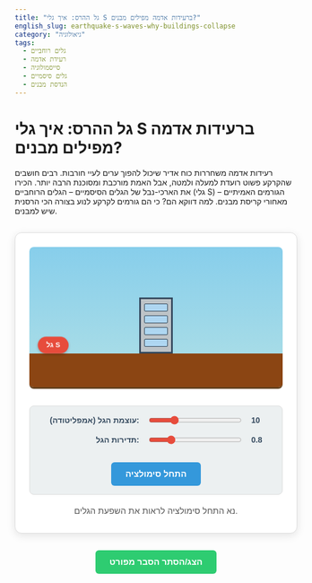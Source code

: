 ```yaml
---
title: "גל ההרס: איך גלי S ברעידות אדמה מפילים מבנים?"
english_slug: earthquake-s-waves-why-buildings-collapse
category: "גיאולוגיה"
tags:
  - גלים רוחביים
  - רעידת אדמה
  - סייסמולוגיה
  - גלים סיסמיים
  - הנדסת מבנים
---
```


# גל ההרס: איך גלי S ברעידות אדמה מפילים מבנים?

רעידות אדמה משחררות כוח אדיר שיכול להפוך ערים לעיי חורבות. רבים חושבים שהקרקע פשוט רועדת למעלה ולמטה, אבל האמת מורכבת ומסוכנת הרבה יותר. הכירו את הארכי-נבל של הגלים הסיסמיים – הגלים הרוחביים (גלי S) – הגורמים האמיתיים מאחורי קריסת מבנים. למה דווקא הם? כי הם גורמים לקרקע לנוע בצורה הכי הרסנית שיש למבנים.

<div id="app-container">
    <div id="simulation">
        <div id="wave-source" title="מקור גל S - מתקדם מצד שמאל לימין">גל S</div>
        <div id="ground">
             <!-- Segments will be added/managed by JS for better wave visualization -->
        </div>
        <div id="building">
            <div class="window"></div>
            <div class="window"></div>
            <div class="window"></div>
            <div class="window"></div>
        </div>
         <div id="debris-container"></div> <!-- For collapse animation debris -->
    </div>
    <div id="controls">
        <div>
            <label for="amplitude">עוצמת הגל (אמפליטודה):</label>
            <input type="range" id="amplitude" min="0" max="40" value="10"> <!-- Increased max amplitude for dramatic collapse -->
            <span id="amplitude-value">10</span>
        </div>
        <div>
            <label for="frequency">תדירות הגל:</label>
            <input type="range" id="frequency" min="0.2" max="3" step="0.1" value="0.8"> <!-- Adjusted frequency range -->
            <span id="frequency-value">0.8</span>
        </div>
        <button id="start-stop">התחל סימולציה</button>
    </div>
    <div id="message">נא התחל סימולציה לראות את השפעת הגלים.</div>
</div>

<style>
#app-container {
    font-family: 'Arial', sans-serif;
    max-width: 800px;
    margin: 30px auto;
    border: 1px solid #ddd;
    border-radius: 12px;
    padding: 25px;
    background-color: #ffffff;
    box-shadow: 0 4px 15px rgba(0, 0, 0, 0.1);
    text-align: center;
}

#simulation {
    position: relative;
    width: 100%;
    height: 250px; /* Increased height */
    border-bottom: 3px solid #654321; /* Darker brown ground line */
    margin-bottom: 30px;
    overflow: hidden;
    background: linear-gradient(to bottom, #87ceeb, #b0e0e6); /* Sky gradient */
    border-radius: 8px;
}

#wave-source {
    position: absolute;
    left: 15px;
    bottom: 60px; /* Position above visual ground */
    background-color: #e74c3c; /* Red color */
    color: white;
    padding: 8px 15px;
    border-radius: 20px; /* Pill shape */
    font-size: 0.9em;
    font-weight: bold;
    z-index: 1;
    box-shadow: 0 2px 5px rgba(0, 0, 0, 0.2);
    animation: pulse 1.5s infinite ease-in-out; /* Added pulse animation */
}

@keyframes pulse {
    0% { transform: scale(1); }
    50% { transform: scale(1.05); }
    100% { transform: scale(1); }
}

#ground {
    position: absolute;
    bottom: 0;
    left: 0;
    width: 100%;
    height: 60px; /* Visual ground height */
    background-color: #8b4513; /* SaddleBrown ground */
    overflow: hidden;
    display: flex; /* Use flexbox for segments */
    align-items: center;
}

.ground-segment {
    flex-grow: 1; /* Segments fill width */
    height: 100%;
    background-color: rgba(0, 0, 0, 0.05); /* Subtle separators */
    border-right: 1px dashed rgba(255, 255, 255, 0.2); /* Lighter dashed lines */
    box-sizing: border-box;
}

.ground-segment:last-child {
    border-right: none;
}


#building {
    position: absolute;
    bottom: 60px; /* Position it on top of the visual ground height */
    left: 50%;
    transform: translateX(-50%) rotate(0deg); /* Initial state */
    width: 60px; /* Slightly wider */
    height: 100px; /* Taller */
    background-color: #bdc3c7; /* Silver/Grey building */
    border: 3px solid #34495e; /* Darker border */
    box-sizing: border-box;
    transform-origin: bottom center; /* Rotate from the base */
    z-index: 2; /* Ensure building is above ground */
    transition: transform 0.05s linear; /* Smoother but still responsive movement */
    display: flex;
    flex-direction: column;
    justify-content: space-around;
    align-items: center;
    padding: 5px 0;
}

#building .window {
    width: 40px;
    height: 12px;
    background-color: #aed6f1; /* Light blue windows */
    border: 1px solid #2c3e50; /* Dark window frame */
    border-radius: 2px;
}

#building.cracked {
    background-image: url('data:image/svg+xml;utf8,<svg xmlns="http://www.w3.org/2000/svg" width="100" height="100"><line x1="10" y1="10" x2="90" y2="90" stroke="%23e74c3c" stroke-width="2"/><line x1="90" y1="10" x2="10" y2="90" stroke="%23e74c3c" stroke-width="2"/></svg>'); /* Simple crack pattern */
    background-repeat: repeat;
    background-size: 30% 30%; /* Scale pattern */
    opacity: 0.8;
}

#building.collapsed {
    display: none; /* Hide the main building element when collapsed */
}

#debris-container {
    position: absolute;
    bottom: 60px; /* Position above ground */
    left: 50%;
    transform: translateX(-50%);
    width: 100px; /* Area for debris spread */
    height: 80px;
    z-index: 2;
    pointer-events: none; /* Don't block clicks */
}

.debris {
    position: absolute;
    width: 5px;
    height: 5px;
    background-color: #7f8c8d; /* Grey debris color */
    border-radius: 50%; /* Make debris round */
    pointer-events: none;
    animation: fadeOutFall 1s ease-out forwards; /* Animation defined in JS/CSS */
}

@keyframes fadeOutFall {
    to {
        transform: translate(var(--dx, 0), var(--dy, 50px)) rotate(var(--dr, 0deg));
        opacity: 0;
    }
}


#controls {
    display: flex;
    flex-direction: column;
    gap: 15px; /* Increased gap */
    align-items: center;
    margin-bottom: 20px;
    padding: 15px;
    background-color: #ecf0f1; /* Light grey background for controls */
    border-radius: 8px;
    border: 1px solid #ddd;
}

#controls div {
    display: flex;
    align-items: center;
    gap: 15px; /* Increased gap */
    width: 100%;
    justify-content: center;
}

#controls label {
    width: 180px; /* Increased width for labels */
    text-align: right;
    font-weight: bold;
    color: #34495e;
}

#controls input[type="range"] {
    flex-grow: 1;
    max-width: 350px; /* Increased max width */
    accent-color: #e74c3c; /* Red accent color for sliders */
}

#controls span {
    min-width: 40px; /* Increased width for value display */
    text-align: left;
    font-weight: bold;
    color: #34495e;
}

#start-stop {
    padding: 12px 25px; /* Increased padding */
    background-color: #3498db; /* Blue color */
    color: white;
    border: none;
    border-radius: 6px; /* Slightly more rounded */
    cursor: pointer;
    font-size: 1.1em; /* Increased font size */
    margin-top: 15px;
    transition: background-color 0.2s ease;
    font-weight: bold;
}

#start-stop:hover {
    background-color: #2980b9;
}

#start-stop.reset {
    background-color: #e67e22; /* Orange for reset */
}
#start-stop.reset:hover {
    background-color: #d35400;
}


#message {
    margin-top: 15px;
    font-size: 1.1em;
    color: #555;
    min-height: 1.5em; /* Reserve space */
}

#show-explanation-button {
    display: block;
    margin: 30px auto 20px auto; /* Adjust margin */
    padding: 12px 25px;
    background-color: #2ecc71; /* Green color */
    color: white;
    border: none;
    border-radius: 6px;
    cursor: pointer;
    font-size: 1.1em;
    transition: background-color 0.2s ease;
    font-weight: bold;
}

#show-explanation-button:hover {
    background-color: #27ae60;
}

#explanation {
    margin-top: 20px;
    padding: 20px; /* Increased padding */
    border: 1px solid #ddd;
    border-radius: 8px;
    background-color: #f8f9fa; /* Lighter background */
    display: none; /* Hidden by default */
    text-align: right; /* Right-to-left text */
    line-height: 1.7; /* Improved readability */
}

#explanation h2 {
    margin-top: 0;
    color: #34495e;
    border-bottom: 2px solid #bdc3c7; /* Lighter border */
    padding-bottom: 8px;
    margin-bottom: 15px;
    font-size: 1.6em;
}

#explanation h3 {
    color: #34495e;
    margin-top: 20px;
    margin-bottom: 10px;
    font-size: 1.3em;
}


#explanation p {
    margin-bottom: 15px;
}

#explanation ul {
    margin-top: 10px;
    padding-right: 25px; /* Adjust padding for RTL */
    list-style: disc inside; /* Disc bullets inside */
}

#explanation li {
    margin-bottom: 10px;
}

#explanation strong {
    color: #e74c3c; /* Highlight key terms */
}
</style>

<button id="show-explanation-button">הצג/הסתר הסבר מפורט</button>

<div id="explanation">
    <h2>הסבר: גלים רוחביים (S-waves) וכוחות הגזירה ההרסניים</h2>

    <p>רעידות אדמה אינן רק "רעידה" אקראית, אלא שחרור מהיר של אנרגיה המתבטאת בתנועת גלים עוצמתיים דרך קרום כדור הארץ. ישנם מספר סוגי גלים סיסמיים, ולכל אחד מהם השפעה שונה לחלוטין על פני השטח ועל מבנים. בסימולציה שלמעלה חוויתם מקרוב את הגל המרכזי האחראי לקריסות מבנים – הגל הרוחבי (S-wave).</p>

    <h3>סוגי גלים סיסמיים עיקריים:</h3>
    <ul>
        <li><strong>גלי גוף (Body Waves):</strong> מטיילים עמוק בתוך כדור הארץ.
            <ul>
                <li><strong>גלי P (Primary/Compressional):</strong> אלה הגלים הראשונים והמהירים ביותר שמגיעים. הם גורמים לקרקע להידחס ולהימתח בכיוון התקדמות הגל (תנועה קדימה ואחורה). בגלל אופי זה, הם יכולים לעבור גם דרך נוזלים וגזים. לרוב גלי P פחות הרסניים למבנים ונתפסים יותר כדחיפה או נקיפה מהירה.</li>
                <li><strong>גלי S (Secondary/Shear):</strong> איטיים מגלי P, ולכן מגיעים אחריהם. בניגוד לגלי P, גלי S גורמים לחלקיקי הקרקע לנוע בניצב (בניצב!) לכיוון שבו הגל מתקדם. תנועה זו יכולה להיות למעלה-למטה או מצד-לצד, והיא זו שמפעילה כוחות גזירה אדירים על כל דבר שניצב בדרכה. <strong>נקודה קריטית: גלי S יכולים לנוע רק דרך חומר מוצק</strong>, כי נוזלים וגזים אינם מסוגלים לתמוך בכוחות הגזירה הללו.</li>
            </ul>
        </li>
        <li><strong>גלי שטח (Surface Waves):</strong> אלה הגלים האיטיים ביותר, אך לרוב גורמים לנזק הרב ביותר כי הם מתפשטים לאורך פני השטח ומשפיעים ישירות על מה שבנוי עליו. גלי Love גורמים לתנועה אופקית חזקה מצד לצד (בדומה לתנועת הגלים הרוחביים בסימולציה), וגלי Rayleigh גורמים לתנועה אליפטית דמוית גלי ים.</li>
    </ul>

    <h3>הסכנה הייחודית של גלים רוחביים (S-waves) למבנים:</h3>
    <p>ראיתם בסימולציה איך הגל הרוחבי מגיע וגורם לקרקע לזוז בעוצמה מצד לצד. תנועה זו של בסיס המבנה, כשהחלק העליון שלו שואף להישאר במקום עקב אינרציה, יוצרת <strong>כוחות גזירה (Shear Forces)</strong>. חשבו על זה כאילו מנסים לדחוף את בסיס הבניין לצד אחד ואת הגג לצד השני בו זמנית.</p>
    <ul>
        <li><strong>כוחות גזירה:</strong> אלו כוחות שפועלים במקביל לשטח מסוים וגורמים לחלקים של החומר להחליק אחד על גבי השני. בדוגמה של בניין, כוחות הגזירה פועלים על העמודים והקירות, מנסים לעוות אותם לצורה של מקבילית (מעוין).</li>
        <li><strong>למה זה מסוכן?</strong> מרבית המבנים מתוכננים לעמוד בעומסים אנכיים כבדים מאוד (כמו המשקל של הבניין עצמו, כוח הכבידה). הם חלשים באופן יחסי כנגד כוחות אופקיים שמנסים לדחוף אותם ולגזור אותם. הגלים הרוחביים, וכן גלי השטח מסוג Love, מפעילים בדיוק את הכוחות ההרסניים הללו. כפי שראיתם, ככל שעוצמת הגל גדלה, כך כוחות הגזירה מתגברים, והבניין סובל מעיוות קיצוני שיכול להוביל לסדיקה קשה ולבסוף לקריסה קטסטרופלית.</li>
    </ul>

    <h3>התמודדות הנדסית:</h3>
    <p>הבנת ההשפעה של גלי S היא קריטית להנדסת מבנים עמידים לרעידות אדמה. תכנון מודרני כולל חיזוקים מיוחדים שנועדו לעמוד בכוחות גזירה אופקיים: שימוש בקירות גזירה (קירות בטון מזוין עבים), הוספת קורות אלכסוניות (ברייסים) בתוך שלד הבניין, ואף טכנולוגיות מתקדמות יותר כמו מפרידי בסיס המאפשרים לבסיס הבניין לנוע עם הקרקע בעוד שהבניין עצמו נשאר יחסית יציב. מטרת כל הטכניקות הללו היא "לרכוב" על הגלים ההרסניים או לפזר את האנרגיה שלהם, במקום להתנגד לה ישירות עד לשבירה.</p>
    <p>שחקו עם הסימולציה, בדקו אילו שילובים של עוצמה ותדירות גורמים לבניין להתנדנד או לקרוס, והבינו בעצמכם את הכוח ההרסני הייחודי של הגלים הרוחביים ברעידות אדמה.</p>
</div>

<script>
document.addEventListener('DOMContentLoaded', () => {
    const simulation = document.getElementById('simulation');
    const ground = document.getElementById('ground');
    const building = document.getElementById('building');
    const debrisContainer = document.getElementById('debris-container');
    const amplitudeControl = document.getElementById('amplitude');
    const frequencyControl = document.getElementById('frequency');
    const amplitudeValue = document.getElementById('amplitude-value');
    const frequencyValue = document.getElementById('frequency-value');
    const startStopButton = document.getElementById('start-stop');
    const messageDiv = document.getElementById('message');
    const showExplanationButton = document.getElementById('show-explanation-button');
    const explanationDiv = document.getElementById('explanation');

    const SEGMENT_COUNT = 40; // More segments for smoother visual wave
    const GROUND_HEIGHT = 60; // Should match CSS
    const BUILDING_HEIGHT = 100; // Should match CSS
    const BUILDING_WIDTH = 60; // Should match CSS
    const COLLAPSE_THRESHOLD_TILT = 18; // Degrees, approx max tilt before collapse
    const COLLAPSE_THRESHOLD_AMPLITUDE = 25; // Collapse also if amplitude is just very high
    const BUILDING_CENTER_X_PERCENT = 50; // Building initial center %

    let isAnimating = false;
    let animationFrameId = null;
    let startTime = null;
    let isCollapsed = false;

    // Building state for smoother sway (simplified physics)
    let buildingCurrentTilt = 0; // Degrees
    let buildingAngularVelocity = 0;
    const TILT_SPRING_CONSTANT = 0.05; // How strongly it tries to follow ground tilt
    const TILT_DAMPING = 0.9; // How quickly sway dies down (lower = more damping)
    const MAX_SWAY_TILT = 30; // Cap the visual sway to prevent extreme angles before collapse animation

    // Create ground segments
    function createGroundSegments() {
        ground.innerHTML = ''; // Clear existing
        for (let i = 0; i < SEGMENT_COUNT; i++) {
            const segment = document.createElement('div');
            segment.classList.add('ground-segment');
            ground.appendChild(segment);
        }
    }

    // --- Simulation Logic (Horizontal Ground Motion -> Building Sway -> Collapse) ---

    function updateSimulation(currentTime) {
        if (!startTime) startTime = currentTime;
        const elapsed = (currentTime - startTime) / 1000; // Time in seconds
        const dt = (currentTime - (updateSimulation.lastTime || currentTime)) / 1000; // Delta time in seconds
        updateSimulation.lastTime = currentTime;

        const amplitude = parseFloat(amplitudeControl.value);
        const frequency = parseFloat(frequencyControl.value);
        const angularFrequency = 2 * Math.PI * frequency;

        const segments = ground.querySelectorAll('.ground-segment');
        const segmentCount = segments.length;
        const groundWidth = ground.offsetWidth;

        // Calculate ground displacement profile along its length
        const groundDisplacements = [];
        segments.forEach((segment, index) => {
            const phaseShift = (index / (segmentCount - 1)) * (2 * Math.PI * 2); // Phase varies across ground length, 2 full wavelengths
            const waveValue = amplitude * Math.sin(angularFrequency * elapsed - phaseShift);
             // Apply horizontal translation to segments
            segment.style.transform = `translateX(${waveValue}px)`;
            groundDisplacements.push(waveValue);
        });

        // Building reacts to the ground motion at its base
        // Approximate ground displacement under the building center
        const buildingGroundIndexApprox = Math.floor(segmentCount * (BUILDING_CENTER_X_PERCENT / 100));
        const buildingGroundIndex = Math.max(0, Math.min(segmentCount - 1, buildingGroundIndexApprox)); // Clamp index
        const baseGroundDisplacement = groundDisplacements[buildingGroundIndex];

        // --- Simplified Building Sway Physics ---
        if (!isCollapsed) {
            // Target tilt based on ground displacement
            const targetTilt = baseGroundDisplacement * 0.7; // Scale factor from displacement to tilt (tuned for visual effect)

            // Angular acceleration based on difference from target and damping
            const tiltDifference = targetTilt - buildingCurrentTilt;
            const angularAcceleration = (tiltDifference * TILT_SPRING_CONSTANT) - (buildingAngularVelocity * (1 - TILT_DAMPING));

            // Update angular velocity and tilt
            buildingAngularVelocity += angularAcceleration * dt * 100; // Scale dt effect
            buildingCurrentTilt += buildingAngularVelocity * dt * 100; // Scale dt effect

             // Apply tilt and horizontal base shift
            const effectiveTilt = Math.max(-MAX_SWAY_TILT, Math.min(MAX_SWAY_TILT, buildingCurrentTilt)); // Cap visual tilt during sway
            building.style.left = `calc(${BUILDING_CENTER_X_PERCENT}% + ${baseGroundDisplacement}px)`; // Adjust building left position based on ground shift
            building.style.transform = `translateX(-50%) rotate(${effectiveTilt}deg)`;

            // Check for collapse condition
            const totalTiltMagnitude = Math.abs(effectiveTilt);
            if (totalTiltMagnitude > COLLAPSE_THRESHOLD_TILT || amplitude > COLLAPSE_THRESHOLD_AMPLITUDE) {
                 triggerCollapse();
            }

             // Add crack visual at high stress
             if (totalTiltMagnitude > COLLAPSE_THRESHOLD_TILT * 0.6 || amplitude > COLLAPSE_THRESHOLD_AMPLITUDE * 0.7) {
                 building.classList.add('cracked');
             } else {
                 building.classList.remove('cracked');
             }

        } else {
             // If collapsed, ensure building is hidden and debris might be animating
        }
        // --- End Simplified Building Sway Physics ---


        if (isAnimating && !isCollapsed) {
            animationFrameId = requestAnimationFrame(updateSimulation);
        } else if (!isAnimating && !isCollapsed) {
             // Animation stopped, reset segments but keep building state until start is pressed
             segments.forEach(segment => {
                  segment.style.transform = `translateX(0px)`;
             });
             // Don't reset building position/tilt here, only when Start/Reset is pressed
             updateSimulation.lastTime = null; // Reset dt calculation
        } else if (isCollapsed){
            // Animation stopped due to collapse, don't reset anything except maybe clear debris after time
            updateSimulation.lastTime = null; // Reset dt calculation
        }
    }

    // --- End Simulation Logic ---

    function triggerCollapse() {
        if (isCollapsed) return;
        isCollapsed = true;
        isAnimating = false;
        cancelAnimationFrame(animationFrameId);

        building.classList.add('collapsed');
        messageDiv.textContent = 'המבנה קרס! התחל שוב לנסות עוצמות אחרות.';
        startStopButton.textContent = 'התחל סימולציה מחדש';
         startStopButton.classList.add('reset');


        // Create debris particles
        const buildingRect = building.getBoundingClientRect();
        const simulationRect = simulation.getBoundingClientRect();
        const buildingCenterX = buildingRect.left + buildingRect.width / 2 - simulationRect.left; // Center X relative to simulation
        const buildingBottomY = buildingRect.bottom - simulationRect.top; // Bottom Y relative to simulation

        for (let i = 0; i < 30; i++) {
            const debris = document.createElement('div');
            debris.classList.add('debris');
            // Position near the base of the building
            const startX = buildingCenterX + (Math.random() - 0.5) * BUILDING_WIDTH * 0.8;
            const startY = buildingBottomY - (Math.random()) * BUILDING_HEIGHT * 0.5; // Start higher up on the building
            debris.style.left = `${startX}px`;
            debris.style.top = `${startY}px`;

            // Randomize landing position and rotation
            const landingDistance = 50 + Math.random() * 100; // Spread out debris horizontally
            const landingAngle = Math.random() * Math.PI * 2; // Random direction
            const dx = Math.cos(landingAngle) * landingDistance;
            const dy = Math.abs(Math.sin(landingAngle) * landingDistance * 0.5) + 50; // More likely to fall down
             const rotation = Math.random() * 360;

            debris.style.setProperty('--dx', `${dx}px`);
            debris.style.setProperty('--dy', `${dy}px`);
             debris.style.setProperty('--dr', `${rotation}deg`);


            debrisContainer.appendChild(debris);

            // Remove debris after animation
            debris.addEventListener('animationend', () => {
                debris.remove();
            });
        }

    }

     function resetSimulation() {
        isAnimating = false;
        isCollapsed = false;
        cancelAnimationFrame(animationFrameId);
        startTime = null;
        updateSimulation.lastTime = null; // Reset delta time

        // Reset building state
        buildingCurrentTilt = 0;
        buildingAngularVelocity = 0;
        building.style.transform = 'translateX(-50%) rotate(0deg)';
        building.style.left = '50%';
        building.classList.remove('collapsed', 'cracked');

        // Reset ground segments
        ground.querySelectorAll('.ground-segment').forEach(segment => {
             segment.style.transform = `translateX(0px)`;
        });

        // Clear debris
        debrisContainer.innerHTML = '';

        // Reset UI
        startStopButton.textContent = 'התחל סימולציה';
        startStopButton.classList.remove('reset');
        messageDiv.textContent = 'נא התחל סימולציה לראות את השפעת הגלים.';

     }


    startStopButton.addEventListener('click', () => {
        if (isCollapsed) {
            resetSimulation();
        } else {
            isAnimating = !isAnimating;
            if (isAnimating) {
                startStopButton.textContent = 'עצור סימולציה';
                 startStopButton.classList.remove('reset');
                 messageDiv.textContent = 'הסימולציה פועלת... צפה בתנועה.';
                startTime = null; // Reset time on start
                animationFrameId = requestAnimationFrame(updateSimulation);
            } else {
                startStopButton.textContent = 'התחל סימולציה';
                 startStopButton.classList.remove('reset');
                 messageDiv.textContent = 'הסימולציה הופסקה. שנה הגדרות או התחל שוב.';
                cancelAnimationFrame(animationFrameId);
                // Keep building position/tilt as it was when stopped? Or reset?
                // Let's reset visuals to initial state when stopped, but keep control values.
                 resetSimulation(); // A full reset on stop makes it clearer
                 isCollapsed = false; // Ensure isCollapsed is false after a stop-reset
            }
        }
    });

    amplitudeControl.addEventListener('input', (event) => {
        amplitudeValue.textContent = event.target.value;
        // If animating, simulation picks up the new value.
        // If not animating and not collapsed, just update the text.
        if (!isAnimating && !isCollapsed) {
            // Optionally update building position once to reflect new amplitude *if it were animating*
             // This might be confusing. Let's only update visuals when animating or explicitly reset/started.
        }
    });


    frequencyControl.addEventListener('input', (event) => {
        frequencyValue.textContent = event.target.value;
        // If animating, simulation picks up new frequency on next frame.
        // If not animating, no visual change needed until started.
    });

    showExplanationButton.addEventListener('click', () => {
        const isHidden = explanationDiv.style.display === 'none' || explanationDiv.style.display === '';
        explanationDiv.style.display = isHidden ? 'block' : 'none';
        // Scroll to the explanation when shown?
        if (!isHidden) {
             explanationDiv.scrollIntoView({ behavior: 'smooth', block: 'start' });
        }
    });

     // --- Initialization ---
     createGroundSegments(); // Create the ground segments dynamically
     resetSimulation(); // Set initial state correctly
     // --- End Initialization ---
});
</script>
```